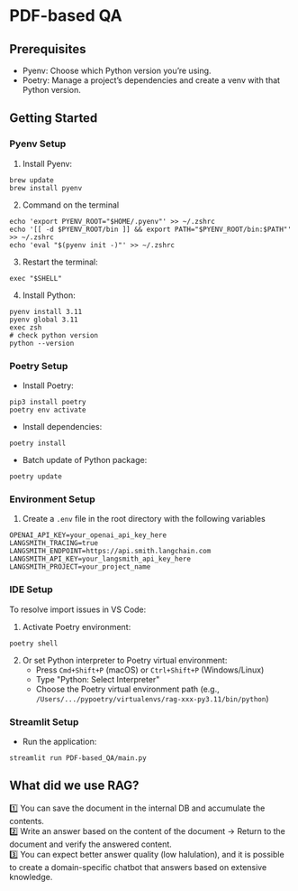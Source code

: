 # PDF-based QA

## Prerequisites

- Pyenv: Choose which Python version you’re using.
- Poetry: Manage a project’s dependencies and create a venv with that Python version.

## Getting Started

### Pyenv Setup

1. Install Pyenv:

```
brew update
brew install pyenv
```

2. Command on the terminal

```
echo 'export PYENV_ROOT="$HOME/.pyenv"' >> ~/.zshrc
echo '[[ -d $PYENV_ROOT/bin ]] && export PATH="$PYENV_ROOT/bin:$PATH"' >> ~/.zshrc
echo 'eval "$(pyenv init -)"' >> ~/.zshrc
```

3. Restart the terminal:

```
exec "$SHELL"
```

4. Install Python:

```
pyenv install 3.11
pyenv global 3.11
exec zsh
# check python version
python --version
```

### Poetry Setup

- Install Poetry:

```
pip3 install poetry
poetry env activate
```

- Install dependencies:

```
poetry install
```

- Batch update of Python package:

```
poetry update
```

### Environment Setup

1. Create a `.env` file in the root directory with the following variables

```
OPENAI_API_KEY=your_openai_api_key_here
LANGSMITH_TRACING=true
LANGSMITH_ENDPOINT=https://api.smith.langchain.com
LANGSMITH_API_KEY=your_langsmith_api_key_here
LANGSMITH_PROJECT=your_project_name
```

### IDE Setup

To resolve import issues in VS Code:

1. Activate Poetry environment:

```
poetry shell
```

2. Or set Python interpreter to Poetry virtual environment:
   - Press `Cmd+Shift+P` (macOS) or `Ctrl+Shift+P` (Windows/Linux)
   - Type "Python: Select Interpreter"
   - Choose the Poetry virtual environment path (e.g., `/Users/.../pypoetry/virtualenvs/rag-xxx-py3.11/bin/python`)

### Streamlit Setup

- Run the application:

```
streamlit run PDF-based_QA/main.py
```

## What did we use RAG?

1️⃣ You can save the document in the internal DB and accumulate the contents.  
2️⃣ Write an answer based on the content of the document → Return to the document and verify the answered content.  
3️⃣ You can expect better answer quality (low halulation), and it is possible to create a domain-specific chatbot that answers based on extensive knowledge.
